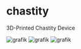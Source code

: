 # chastity
3D-Printed Chastity Device


![grafik](https://user-images.githubusercontent.com/82914483/131248782-693cc2fe-bec2-4d4d-aa41-0613bd6d28b6.png)
![grafik](https://user-images.githubusercontent.com/82914483/131248692-fae5f093-6d52-4dee-8bee-a15b08c21fbc.png)
![grafik](https://user-images.githubusercontent.com/82914483/131248751-431ab957-939a-4e06-87d0-27842a161cb1.png)


